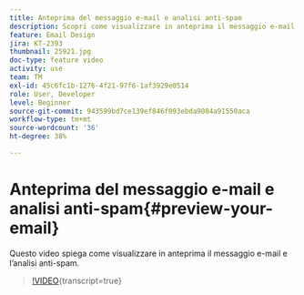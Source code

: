 ```yaml
---
title: Anteprima del messaggio e-mail e analisi anti-spam
description: Scopri come visualizzare in anteprima il messaggio e-mail e l’analisi anti-spam.
feature: Email Design
jira: KT-2393
thumbnail: 25921.jpg
doc-type: feature video
activity: use
team: TM
exl-id: 45c6fc1b-1276-4f21-97f6-1af3929e0514
role: User, Developer
level: Beginner
source-git-commit: 943599bd7ce139ef846f093ebda9084a91550aca
workflow-type: tm+mt
source-wordcount: '36'
ht-degree: 38%

---
```


# Anteprima del messaggio e-mail e analisi anti-spam{#preview-your-email}

Questo video spiega come visualizzare in anteprima il messaggio e-mail e l’analisi anti-spam.

>[!VIDEO](https://video.tv.adobe.com/v/25921?learn=on){transcript=true}
